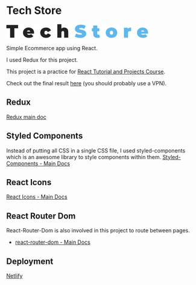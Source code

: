 # Tech Store
![](https://github.com/amirhosseinNouri/tech-store/blob/master/src/images/logo.svg)

Simple Ecommerce app using React.

I used Redux for this project.

This project is a practice for [React Tutorial and Projects Course](https://anouri-tech-store.netlify.app/).

Check out the final result [here](https://anouri-tech-store.netlify.app/) (you should probably use a VPN).

## Redux
[Redux main doc](https://redux.js.org/)

## Styled Components

Instead of putting all CSS in a single CSS file, I used styled-components which is an awesome library to style components within them.
[Styled-Components - Main Docs](https://styled-components.com/)


## React Icons

[React Icons - Main Docs](https://react-icons.github.io/react-icons/)


## React Router Dom

React-Router-Dom is also involved in this project to route between pages.
- [react-router-dom - Main Docs](https://reactrouter.com/web/guides/quick-start)



## Deployment

[Netlify](https://www.netlify.com/)



